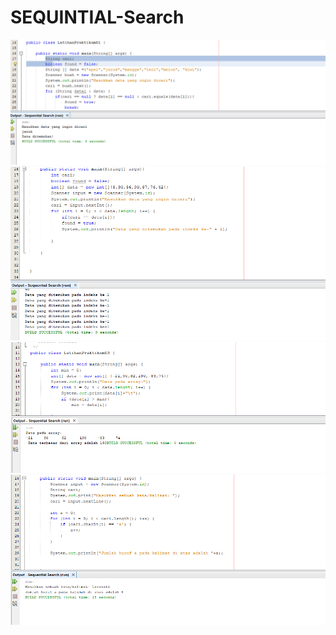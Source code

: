 # SEQUINTIAL-Search
![Alt Text](https://github.com/Larasati11/SEQUINTIAL-Search/blob/master/LPS%201.png "satu")
![Alt Text](https://github.com/Larasati11/SEQUINTIAL-Search/blob/master/LPS2.png "dua")
![Alt Text](https://github.com/Larasati11/SEQUINTIAL-Search/blob/master/LPS3.png "tiga")
![Alt Text](https://github.com/Larasati11/SEQUINTIAL-Search/blob/master/LPS4.png "empat")
